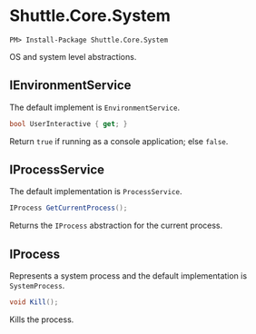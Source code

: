 # Shuttle.Core.System

```
PM> Install-Package Shuttle.Core.System
```

OS and system level abstractions.

## IEnvironmentService

The default implement is `EnvironmentService`.

``` c#
bool UserInteractive { get; }
```

Return `true` if running as a console application; else `false`.

## IProcessService

 The default implementation is `ProcessService`.

 ``` c#
 IProcess GetCurrentProcess();
 ```

 Returns the `IProcess` abstraction for the current process.

## IProcess

Represents a system process and the default implementation is `SystemProcess`.

``` c#
void Kill();
```

Kills the process.